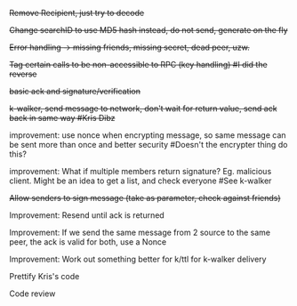 ~~Remove Recipient, just try to decode~~

~~Change searchID to use MD5 hash instead, do not send, generate on the fly~~

~~Error handling -> missing friends, missing secret, dead peer, uzw.~~

~~Tag certain calls to be non-accessible to RPC (key handling)  #I did the reverse~~ 

~~basic ack and signature/verification~~

~~k-walker, send message to network, don't wait for return value, send ack back in same way #Kris Dibz~~

improvement: use nonce when encrypting message, so same message can be sent more than once and better security #Doesn't the encrypter thing do this?

improvement: What if multiple members return signature? Eg. malicious client. Might be an idea to get a list, and check everyone #See k-walker

~~Allow senders to sign message (take as parameter, check against friends)~~

Improvement: Resend until ack is returned 

Improvement: If we send the same message from 2 source to the same peer, the ack is valid for both, use a Nonce

Improvement: Work out something better for k/ttl for k-walker delivery

Prettify Kris's code

Code review